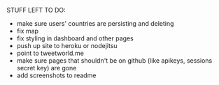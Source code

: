 STUFF LEFT TO DO:


- make sure users' countries are persisting and deleting
- fix map
- fix styling in dashboard and other pages
- push up site to heroku or nodejitsu
- point to tweetworld.me
- make sure pages that shouldn't be on github (like apikeys, sessions secret key) are gone
- add screenshots to readme
